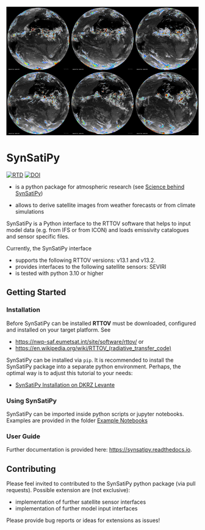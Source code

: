 ![](docs/images/btmovie.jpg)

# SynSatiPy


[![RTD](https://app.readthedocs.org/projects/synsatipy/badge/?version=latest)](https://app.readthedocs.org/projects/synsatipy/badge/?version=latest)
[![DOI](https://zenodo.org/badge/DOI/10.5281/zenodo.15227962.svg)](https://doi.org/10.5281/zenodo.15227962)



- is a python package for atmospheric research (see [Science behind SynSatiPy](docs/Science-behind-SynSatiPy.md))

- allows to derive satellite images from weather forecasts or from climate simulations

SynSatiPy is a Python interface to the RTTOV software that helps to input model data (e.g. from IFS or from ICON) and loads emissivity catalogues and sensor specific files.

Currently, the SynSatiPy interface
- supports the following RTTOV versions: v13.1 and v13.2.
- provides interfaces to the following satellite sensors: SEVIRI
- is tested with python 3.10 or higher


## Getting Started

### Installation

Before SynSatiPy can be installed **RTTOV** must be downloaded, configured and installed on your target platform. See 
- https://nwp-saf.eumetsat.int/site/software/rttov/ or
- https://en.wikipedia.org/wiki/RTTOV_(radiative_transfer_code)




SynSatiPy can be installed via `pip`. It is recommended to install the SynSatiPy package into a separate python environment. Perhaps, the optimal way is to adjust this tutorial to your needs:
- [SynSatiPy Installation on DKRZ Levante](docs/Installation_on_Levante.md)

### Using SynSatiPy
SynSatiPy can be imported inside python scripts or jupyter notebooks. Examples are provided in the folder [Example Notebooks](docs/examples/) 

### User Guide
Further documentation is provided here: https://synsatipy.readthedocs.io.

## Contributing
Please feel invited to contributed to the SynSatiPy python package (via pull requests). Possible extension are (not exclusive):
- implementation of further satellite sensor interfaces
- implementation of further model input interfaces

Please provide bug reports or ideas for extensions as issues!



